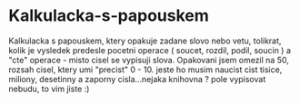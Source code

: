 # Kalkulacka-s-papouskem
Kalkulacka s papouskem, ktery opakuje zadane slovo nebo vetu, tolikrat, kolik je vysledek predesle pocetni operace ( soucet, rozdil, podil, soucin ) a "cte" operace - misto cisel se vypisuji slova. Opakovani jsem omezil na 50, rozsah cisel, ktery umi "precist" 0 - 10. jeste ho musim naucist cist tisice, miliony, desetinny a zaporny cisla...nejaka knihovna ? pole vypisovat nebudu, to vim jiste :)
